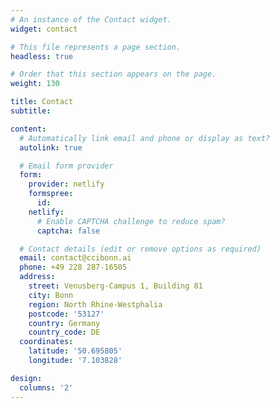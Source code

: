 ```yaml
---
# An instance of the Contact widget.
widget: contact

# This file represents a page section.
headless: true

# Order that this section appears on the page.
weight: 130

title: Contact
subtitle:

content:
  # Automatically link email and phone or display as text?
  autolink: true

  # Email form provider
  form:
    provider: netlify
    formspree:
      id:
    netlify:
      # Enable CAPTCHA challenge to reduce spam?
      captcha: false

  # Contact details (edit or remove options as required)
  email: contact@ccibonn.ai
  phone: +49 228 287-16505
  address:
    street: Venusberg-Campus 1, Building 81
    city: Bonn
    region: North Rhine-Westphalia
    postcode: '53127'
    country: Germany
    country_code: DE
  coordinates:
    latitude: '50.695805'
    longitude: '7.103828'

design:
  columns: '2'
---
```

